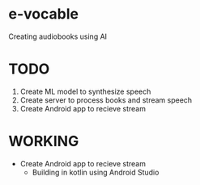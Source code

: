 # e-vocable
Creating audiobooks using AI

# TODO

1. Create ML model to synthesize speech
2. Create server to process books and stream speech
3. Create Android app to recieve stream


# WORKING

- Create Android app to recieve stream
  - Building in kotlin using Android Studio
